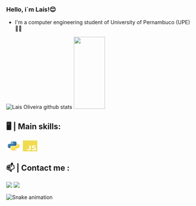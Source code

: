 ### Hello, i´m Laís!😊

- I'm a computer engineering student of University of Pernambuco (UPE) 👩‍💻

<div align="left">  
  <img width="49%" height="195px" src="https://github-readme-stats.vercel.app/api?username=LaisOli22&show_icons=true&count_private=true&hide_border=true&title_color=9400D3&icon_color=9400D3&text_color=c9d1d9&bg_color=0d1117" alt="Lais Oliveira github stats" /> 
  <img width="41%" height="195px" src="https://github-readme-stats.vercel.app/api/top-langs/?username=LaisOli22&layout=compact&hide_border=true&title_color=9400D3&text_color=c9d1d9&bg_color=0d1117" />
</div>

## 🖥 | Main skills:
<div>
  <img align="center" alt="Giulia-Python" height="30" width="40" src="https://raw.githubusercontent.com/devicons/devicon/master/icons/python/python-original.svg">
  <img align="center" alt="Giu-Js" height="30" width="40" src="https://raw.githubusercontent.com/devicons/devicon/master/icons/javascript/javascript-plain.svg">
  
  ## 📫 | Contact me :
<div>
<a href = "mailto:lso@poli.br"><img src="https://img.shields.io/badge/-Gmail-%23333?style=for-the-badge&logo=gmail&logoColor=white&" target="_blank"></a>
  <a href="https://www.linkedin.com/in/laís-oliveira-35416a26b" target="_blank"><img src="https://img.shields.io/badge/-LinkedIn-%230077B5?style=for-the-badge&logo=linkedin&logoColor=white" target="_blank"></a>
  
![Snake animation](https://github.com/LaisOli22/LaisOliveira/blob/output/github-contribution-grid-snake.svg)
